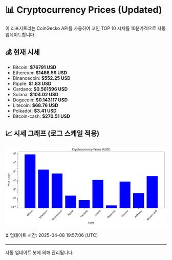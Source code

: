 
# 📊 Cryptocurrency Prices (Updated)

이 리포지토리는 CoinGecko API를 사용하여 코인 TOP 10 시세를 10분가격으로 자동 업데이트합니다.

## 💰 현재 시세
- Bitcoin: **$76791 USD**
- Ethereum: **$1466.59 USD**
- Binancecoin: **$552.25 USD**
- Ripple: **$1.83 USD**
- Cardano: **$0.561596 USD**
- Solana: **$104.02 USD**
- Dogecoin: **$0.143117 USD**
- Litecoin: **$68.76 USD**
- Polkadot: **$3.41 USD**
- Bitcoin-cash: **$270.51 USD**

## 📈 시세 그래프 (로그 스케일 적용)
![Crypto Prices](crypto_prices.png)

⏳ 업데이트 시간: 2025-04-08 19:57:06 (UTC)

---
자동 업데이트 봇에 의해 관리됩니다.
